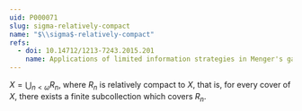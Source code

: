 ```yaml
---
uid: P000071
slug: sigma-relatively-compact
name: "$\\sigma$-relatively-compact"
refs:
  - doi: 10.14712/1213-7243.2015.201
    name: Applications of limited information strategies in Menger's game
---
```

$X=\bigcup_{n<\omega}R_n$, where $R_n$ is relatively compact to $X$, that is, for every cover of $X$, there exists a finite subcollection which covers $R_n$.

